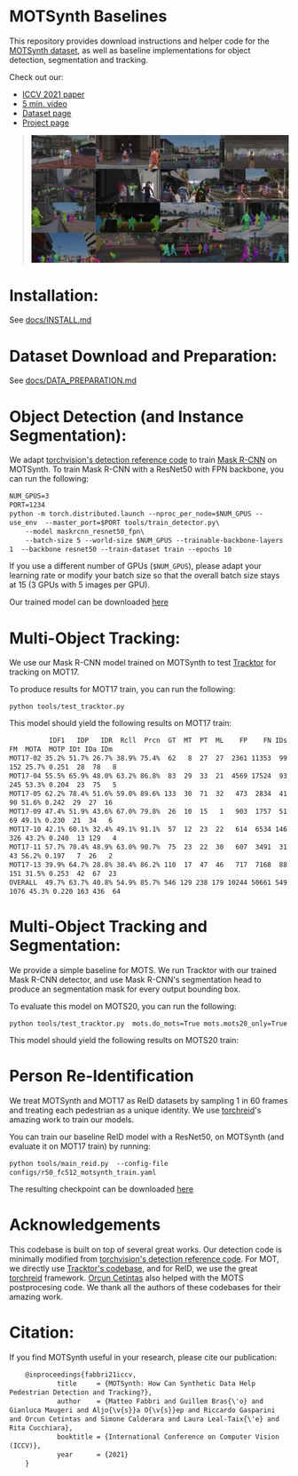 # MOTSynth Baselines
This repository provides download instructions and helper code for the [MOTSynth dataset](https://arxiv.org/abs/2108.09518), as well as baseline implementations for object detection, segmentation and tracking.

Check out our:
- [ICCV 2021 paper](https://openaccess.thecvf.com/content/ICCV2021/html/Fabbri_MOTSynth_How_Can_Synthetic_Data_Help_Pedestrian_Detection_and_Tracking_ICCV_2021_paper.html)
- [5 min. video](https://www.youtube.com/watch?v=dc_Z1iCceL4)
- [Dataset page](https://motchallenge.net/data/MOTSynth-MOT-CVPR22/) 
- [Project page](https://aimagelab.ing.unimore.it/imagelab/page.asp?IdPage=42)

> ![Method Visualization](teaser_github.png)


# Installation:
See [docs/INSTALL.md](docs/INSTALL.md)

# Dataset Download and Preparation:
See [docs/DATA_PREPARATION.md](docs/DATA_PREPARATION.md)

# Object Detection (and Instance Segmentation):
We adapt [torchvision's detection reference code](https://github.com/pytorch/vision/tree/main/references/detection) to train [Mask R-CNN](https://arxiv.org/abs/1703.06870) on MOTSynth. To train Mask R-CNN with a ResNet50 with FPN backbone, you can run the following:
```
NUM_GPUS=3
PORT=1234
python -m torch.distributed.launch --nproc_per_node=$NUM_GPUS --use_env  --master_port=$PORT tools/train_detector.py\
    --model maskrcnn_resnet50_fpn\
    --batch-size 5 --world-size $NUM_GPUS --trainable-backbone-layers 1  --backbone resnet50 --train-dataset train --epochs 10
```
If you use a different number of GPUs (`$NUM_GPUS`), please adapt your learning rate or modify your batch size so that the overall batch size stays at 15 (3 GPUs with 5 images per GPU).

Our trained model can be downloaded [here](https://vision.in.tum.de/webshare/u/brasoand/motsynth/maskrcnn_resnet50_fpn_epoch_10.pth)

# Multi-Object Tracking:
We use our Mask R-CNN model trained on MOTSynth to test [Tracktor](https://arxiv.org/abs/1903.05625) for tracking on MOT17.

To produce results for MOT17 train, you can run the following:
```
python tools/test_tracktor.py
```
This model should yield the following results on MOT17 train:
```
          IDF1   IDP   IDR  Rcll  Prcn  GT  MT  PT  ML    FP    FN IDs    FM  MOTA  MOTP IDt IDa IDm
MOT17-02 35.2% 51.7% 26.7% 38.9% 75.4%  62   8  27  27  2361 11353  99   152 25.7% 0.251  28  78   8
MOT17-04 55.5% 65.9% 48.0% 63.2% 86.8%  83  29  33  21  4569 17524  93   245 53.3% 0.204  23  75   5
MOT17-05 62.2% 78.4% 51.6% 59.0% 89.6% 133  30  71  32   473  2834  41    90 51.6% 0.242  29  27  16
MOT17-09 47.4% 51.9% 43.6% 67.0% 79.8%  26  10  15   1   903  1757  51    69 49.1% 0.230  21  34   6
MOT17-10 42.1% 60.1% 32.4% 49.1% 91.1%  57  12  23  22   614  6534 146   326 43.2% 0.240  13 129   4
MOT17-11 57.7% 70.4% 48.9% 63.0% 90.7%  75  23  22  30   607  3491  31    43 56.2% 0.197   7  26   2
MOT17-13 39.9% 64.7% 28.8% 38.4% 86.2% 110  17  47  46   717  7168  88   151 31.5% 0.253  42  67  23
OVERALL  49.7% 63.7% 40.8% 54.9% 85.7% 546 129 238 179 10244 50661 549  1076 45.3% 0.220 163 436  64
```

# Multi-Object Tracking and Segmentation:
We provide a simple baseline for MOTS. We run Tracktor with our trained Mask R-CNN detector, and use Mask R-CNN's segmentation head to produce an segmentation mask for every output bounding box.

To evaluate this model on MOTS20, you can run the following:
```
python tools/test_tracktor.py  mots.do_mots=True mots.mots20_only=True
```
This model should yield the following results on MOTS20 train:

# Person Re-Identification
We treat MOTSynth and MOT17 as ReID datasets by sampling 1 in 60 frames and treating each pedestrian as a unique identity. We use [torchreid](https://github.com/KaiyangZhou/deep-person-reid/tree/master/torchreid)'s amazing work to train our models.

You can train our baseline ReID model with a ResNet50, on MOTSynth (and evaluate it on MOT17 train) by running:
```
python tools/main_reid.py  --config-file configs/r50_fc512_motsynth_train.yaml 
```
The resulting checkpoint can be downloaded [here](https://vision.in.tum.de/webshare/u/brasoand/motsynth/resnet50_fc512_reid_epoch_19.pth) 


# Acknowledgements
This codebase is built on top of several great works. Our detection code is minimally modified from [torchvision's detection reference code](https://github.com/pytorch/vision/tree/main/references/detection). For MOT, we directly use [Tracktor's codebase](https://github.com/phil-bergmann/tracking_wo_bnw), and for ReID, we use the great [torchreid](https://github.com/KaiyangZhou/deep-person-reid/tree/master/torchreid) framework. [Orçun Cetintas](https://github.com/ocetintas/) also helped with the MOTS postprocesing code. We thank all the authors of these codebases for their amazing work.

# Citation:
If you find MOTSynth useful in your research, please cite our publication:
```
    @inproceedings{fabbri21iccv,
            title     = {MOTSynth: How Can Synthetic Data Help Pedestrian Detection and Tracking?},
            author    = {Matteo Fabbri and Guillem Bras{\'o} and Gianluca Maugeri and Aljo{\v{s}}a O{\v{s}}ep and Riccardo Gasparini and Orcun Cetintas and Simone Calderara and Laura Leal-Taix{\'e} and Rita Cucchiara},
            booktitle = {International Conference on Computer Vision (ICCV)},
            year      = {2021}
    }
```
